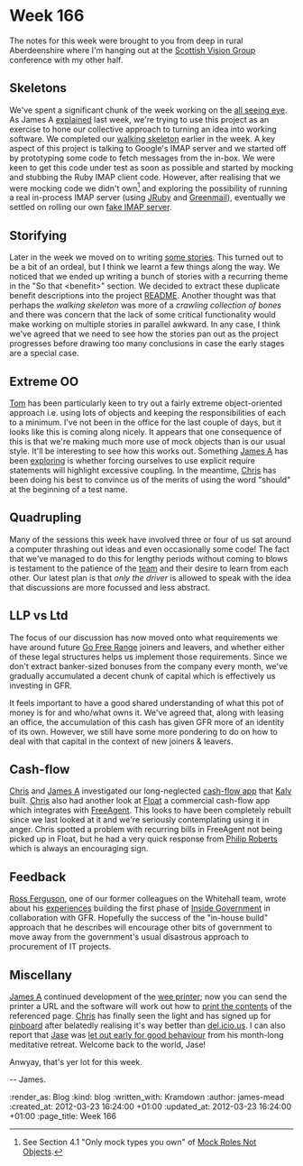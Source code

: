 Week 166
========

The notes for this week were brought to you from deep in rural Aberdeenshire where I'm hanging out at the [Scottish Vision Group] conference with my other half.

Skeletons
---------

We've spent a significant chunk of the week working on the [all seeing eye][sauron-repository]. As James A [explained][sauron-introduction] last week, we're trying to use this project as an exercise to hone our collective approach to turning an idea into working software. We completed our [walking skeleton][walking-skeleton] earlier in the week. A key aspect of this project is talking to Google's IMAP server and we started off by prototyping some code to fetch messages from the in-box. We were keen to get this code under test as soon as possible and started by mocking and stubbing the Ruby IMAP client code. However, after realising that we were mocking code we didn't own[^only-mock-types-you-own] and exploring the possibility of running a real in-process IMAP server (using [JRuby] and [Greenmail]), eventually we settled on rolling our own [fake IMAP server][fake-imap-server].

Storifying
----------

Later in the week we moved on to writing [some stories][sauron-pivotal]. This turned out to be a bit of an ordeal, but I think we learnt a few things along the way. We noticed that we ended up writing a bunch of stories with a recurring theme in the "So that \<benefit\>" section. We decided to extract these duplicate benefit descriptions into the project [README][sauron-readme]. Another thought was that perhaps the _walking skeleton_ was more of a _crawling collection of bones_ and there was concern that the lack of some critical functionality would make working on multiple stories in parallel awkward. In any case, I think we've agreed that we need to see how the stories pan out as the project progresses before drawing too many conclusions in case the early stages are a special case.

Extreme OO
----------

[Tom] has been particularly keen to try out a fairly extreme object-oriented approach i.e. using lots of objects and keeping the responsibilities of each to a minimum. I've not been in the office for the last couple of days, but it looks like this is coming along nicely. It appears that one consequence of this is that we're making much more use of mock objects than is our usual style. It'll be interesting to see how this works out. Something [James A] has been [exploring][sauron-avoid-autoload] is whether forcing ourselves to use explicit require statements will highlight excessive coupling. In the meantime, [Chris] has been doing his best to convince us of the merits of using the word "should" at the beginning of a test name.

Quadrupling
-----------

Many of the sessions this week have involved three or four of us sat around a computer thrashing out ideas and even occasionally some code! The fact that we've managed to do this for lengthy periods without coming to blows is testament to the patience of the [team](/people) and their desire to learn from each other. Our latest plan is that _only the driver_ is allowed to speak with the idea that discussions are more focussed and less abstract.

LLP vs Ltd
----------

The focus of our discussion has now moved onto what requirements we have around future [Go Free Range] joiners and leavers, and whether either of these legal structures helps us implement those requirements. Since we don't extract banker-sized bonuses from the company every month, we've gradually accumulated a decent chunk of capital which is effectively us investing in GFR.

It feels important to have a good shared understanding of what this pot of money is for and who/what owns it. We've agreed that, along with leasing an office, the accumulation of this cash has given GFR more of an identity of its own. However, we still have some more pondering to do on how to deal with that capital in the context of new joiners & leavers.

Cash-flow
---------

[Chris] and [James A] investigated our long-neglected [cash-flow app][mypay-repository] that [Kalv] built. [Chris] also had another look at [Float][float-app] a commercial cash-flow app which integrates with [FreeAgent]. This looks to have been completely rebuilt since we last looked at it and we're seriously contemplating using it in anger. Chris spotted a problem with recurring bills in FreeAgent not being picked up in Float, but he had a very quick response from [Philip Roberts] which is always an encouraging sign.

Feedback
--------

[Ross Ferguson], one of our former colleagues on the Whitehall team, wrote about his [experiences][nothing-can-be-the-same] building the first phase of [Inside Government] in collaboration with GFR. Hopefully the success of the "in-house build" approach that he describes will encourage other bits of government to move away from the government's usual disastrous approach to procurement of IT projects.

Miscellany
----------

[James A] continued development of the [wee printer]; now you can send the printer a URL and the software will work out how to [print the contents][murray-printout] of the referenced page. [Chris] has finally seen the light and has signed up for [pinboard] after belatedly realising it's way better than [del.icio.us]. I can also report that [Jase] was [let out early for good behaviour][jase-let-out-early] from his month-long meditative retreat. Welcome back to the world, Jase!

Anwyay, that's yer lot for this week.

-- James.

[Go Free Range]: /
[Tom]: /tom-ward
[James A]: /james-adam
[Chris]: /chris-roos
[Kalv]: /kalvir-sandhu
[Jase]: /jason-cale
[Scottish Vision Group]: http://svg.psy.gla.ac.uk/
[sauron-repository]: https://github.com/freerange/sauron
[sauron-introduction]: /week-165#its-not-all-navel-gazing-you-know
[walking-skeleton]: http://alistair.cockburn.us/Walking+skeleton
[JRuby]: http://jruby.org/
[Greenmail]: http://www.icegreen.com/greenmail/
[fake-imap-server]: https://github.com/freerange/sauron/blob/master/test/fakes/fake_gmail.rb
[sauron-pivotal]: https://www.pivotaltracker.com/projects/506159
[sauron-readme]: https://github.com/freerange/sauron/blob/master/README.rdoc
[sauron-avoid-autoload]: https://github.com/freerange/sauron/pull/13
[wee printer]: https://twitter.com/#!/lazyatom/status/182402099932438528
[mypay-repository]: https://github.com/freerange/mypay
[float-app]: http://floatapp.com/
[FreeAgent]: http://www.freeagent.com/
[Philip Roberts]: https://twitter.com/#!/philip_roberts
[Ross Ferguson]: https://twitter.com/#!/rossferg
[nothing-can-be-the-same]: http://basiccraft.wordpress.com/2012/03/19/after-the-watershed-five-reasons-why-nothing-can-be-the-same-since-the-launch-of-gov-ukgovernment/
[Inside Government]: /inside-government
[murray-printout]: https://twitter.com/#!/lazyatom/status/182577654145368065
[pinboard]: http://pinboard.in
[del.icio.us]: http://del.icio.us
[jase-let-out-early]: https://twitter.com/#!/jasoncale/status/182105193624776704

[^only-mock-types-you-own]: See Section 4.1 "Only mock types you own" of [Mock Roles Not Objects](http://static.mockobjects.com/files/mockrolesnotobjects.pdf).

:render_as: Blog
:kind: blog
:written_with: Kramdown
:author: james-mead
:created_at: 2012-03-23 16:24:00 +01:00
:updated_at: 2012-03-23 16:24:00 +01:00
:page_title: Week 166